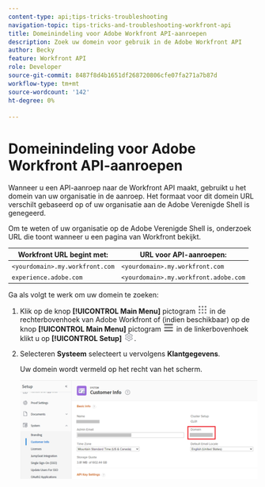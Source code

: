 ```yaml
---
content-type: api;tips-tricks-troubleshooting
navigation-topic: tips-tricks-and-troubleshooting-workfront-api
title: Domeinindeling voor Adobe Workfront API-aanroepen
description: Zoek uw domein voor gebruik in de Adobe Workfront API
author: Becky
feature: Workfront API
role: Developer
source-git-commit: 8487f8d4b1651df268720806cfe07fa271a7b87d
workflow-type: tm+mt
source-wordcount: '142'
ht-degree: 0%

---
```



# Domeinindeling voor Adobe Workfront API-aanroepen

Wanneer u een API-aanroep naar de Workfront API maakt, gebruikt u het domein van uw organisatie in de aanroep. Het formaat voor dit domein URL verschilt gebaseerd op of uw organisatie aan de Adobe Verenigde Shell is genegeerd.

Om te weten of uw organisatie op de Adobe Verenigde Shell is, onderzoek URL die toont wanneer u een pagina van Workfront bekijkt.

| Workfront URL begint met: | URL voor API-aanroepen: |
|---|---|
| `<yourdomain>.my.workfront.com` | `<yourdomain>.my.workfront.com` |
| `experience.adobe.com` | `<yourdomain>.my.workfront.adobe.com` |

Ga als volgt te werk om uw domein te zoeken:

1. Klik op de knop **[!UICONTROL Main Menu]** pictogram ![Hoofdmenu](/help/_includes/assets/main-menu-icon.png) in de rechterbovenhoek van Adobe Workfront of (indien beschikbaar) op de knop **[!UICONTROL Main Menu]** pictogram ![Hoofdmenu](/help/_includes/assets/main-menu-icon-left-nav.png) in de linkerbovenhoek klikt u op **[!UICONTROL Setup]** ![Pictogram Instellen](/help/_includes/assets/gear-icon-setup.png).
1. Selecteren **Systeem** selecteert u vervolgens **Klantgegevens**.

   Uw domein wordt vermeld op het recht van het scherm.

   ![Domein](assets/domain.png)